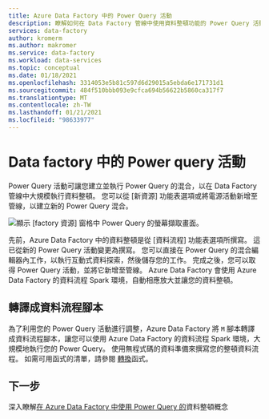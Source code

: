 ```yaml
---
title: Azure Data Factory 中的 Power Query 活動
description: 瞭解如何在 Data Factory 管線中使用資料整頓功能的 Power Query 活動
services: data-factory
author: kromerm
ms.author: makromer
ms.service: data-factory
ms.workload: data-services
ms.topic: conceptual
ms.date: 01/18/2021
ms.openlocfilehash: 3314053e5b81c597d6d29015a5ebda6e171731d1
ms.sourcegitcommit: 484f510bbb093e9cfca694b56622b5860ca317f7
ms.translationtype: MT
ms.contentlocale: zh-TW
ms.lasthandoff: 01/21/2021
ms.locfileid: "98633977"
---
```

# <a name="power-query-activity-in-data-factory"></a>Data factory 中的 Power query 活動

Power Query 活動可讓您建立並執行 Power Query 的混合，以在 Data Factory 管線中大規模執行資料整頓。 您可以從 [新資源] 功能表選項或將電源活動新增至管線，以建立新的 Power Query 混合。

![顯示 [factory 資源] 窗格中 Power Query 的螢幕擷取畫面。](media/data-flow/power-query-wrangling.png)

先前，Azure Data Factory 中的資料整頓是從 [資料流程] 功能表選項所撰寫。 這已從新的 Power Query 活動變更為撰寫。 您可以直接在 Power Query 的混合編輯器內工作，以執行互動式資料探索，然後儲存您的工作。 完成之後，您可以取得 Power Query 活動，並將它新增至管線。 Azure Data Factory 會使用 Azure Data Factory 的資料流程 Spark 環境，自動相應放大並讓您的資料整頓。

## <a name="translation-to-data-flow-script"></a>轉譯成資料流程腳本

為了利用您的 Power Query 活動進行調整，Azure Data Factory 將 ```M``` 腳本轉譯成資料流程腳本，讓您可以使用 Azure Data Factory 的資料流程 Spark 環境，大規模地執行您的 Power Query。 使用無程式碼的資料準備來撰寫您的整頓資料流程。 如需可用函式的清單，請參閱 [轉換](wrangling-functions.md)函式。

## <a name="next-steps"></a>下一步

深入瞭解[在 Azure Data Factory 中使用 Power Query 的](wrangling-tutorial.md)資料整頓概念
